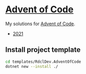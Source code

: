 # [Advent of Code](https://adventofcode.com/)

My solutions for [Advent of Code](https://adventofcode.com).

* [2021](AoC2021/)

## Install project template

```bash
cd templates/RdclDev.AdventOfCode
dotnet new --install ./
```
